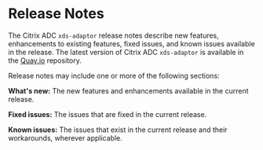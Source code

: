 # Release Notes

The Citrix ADC `xds-adaptor` release notes describe new features, enhancements to existing features, fixed issues, and known issues available in the release. The latest version of Citrix ADC `xds-adaptor` is available in the [Quay.io](https://quay.io/citrix/citrix-xds-adaptor) repository.

Release notes may include one or more of the following sections:

**What's new:** The new features and enhancements available in the current release.

**Fixed issues:** The issues that are fixed in the current release.

**Known issues:** The issues that exist in the current release and their workarounds, wherever applicable.



